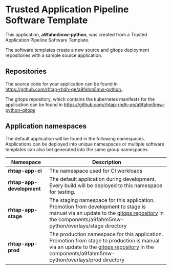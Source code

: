 # Trusted Application Pipeline Software Template

This application, **a9fahm5mw-python**, was created from a Trusted Application Pipeline Software Template.

The software templates create a new source and gitops deployment repositories with a sample source application. 

## Repositories

The source code for your application can be found in [https://github.com/rhtap-rhdh-qe/a9fahm5mw-python ](https://github.com/rhtap-rhdh-qe/a9fahm5mw-python ).
 
The gitops repository, which contains the kubernetes manifests for the application can be found in 
[https://github.com/rhtap-rhdh-qe/a9fahm5mw-python-gitops ](https://github.com/rhtap-rhdh-qe/a9fahm5mw-python-gitops ) 

## Application namespaces 

The default application will be found in the following namespaces. Applications can be deployed into unique namespaces or multiple software templates can also bet generated into the same group namespaces.  

|  Namespace   |  Description   |  
| -------- | -------- |
| **rhtap-app-ci** | The namespace used for CI workloads |
| **rhtap-app-development** | The default application during development. Every build will be deployed to this namespace for testing. |
| **rhtap-app-stage** | The staging namespace for this application. Promotion from development to stage is manual via an update to the [gitops repository](https://github.com/rhtap-rhdh-qe/a9fahm5mw-python-gitops ) in the components/a9fahm5mw-python/overlays/stage directory |
| **rhtap-app-prod** | The production namespace for this application. Promotion from stage to production is manual via an update to the [gitops repository](https://github.com/rhtap-rhdh-qe/a9fahm5mw-python-gitops ) in the components/a9fahm5mw-python/overlays/prod directory |